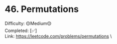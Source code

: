 # 46. Permutations

Difficulty: 🟡Medium🟡 \
Completed: [✅] \
Link: https://leetcode.com/problems/permutations \
